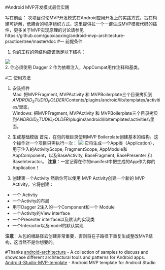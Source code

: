 #Android MVP开发模式最佳实践

写在前面：
    次项目讨论MVP开发模式在Android应用开发上的实践方式，旨在构建可拆解，低耦合的程序组织方式。这里提供拉一个一键生成MVP模板代码的插件，更多关于MVP实现原理的讨论请参见https://github.com/guoxiaoxing/android-mvp-architecture-practice/tree/master/doc
#一 前提条件
1. 你的工程的包结构应该满足以下结构：

![](https://github.com/guoxiaoxing/android-mvp-architecture-practice/blob/master/image/mvp_package_structure.png)  
2. 你必须使用 Dagger 2 作为依赖注入，AppCompat用作注释和基类。

#二 使用方法
1. 安装插件  
Mac:
把MVPFragment, MVPActivity 和 MVPBoilerplate三个目录拷贝到$ANDROID_STUDIO_FOLDER$/Contents/plugins/android/lib/templates/activities/里面。  
Windows:
把MVPFragment, MVPActivity 和 MVPBoilerplate三个目录拷贝到$ANDROID_STUDIO_FOLDER$\plugins\android\lib\templates\activities\里面。

2. 生成基础模版
首先，在包的根目录使用MVP Boilerplate创建基本的结构。这个操作对一个项目只需执行一次：
![](https://github.com/guoxiaoxing/android-mvp-architecture-practice/blob/master/image/create_boilerplate.png)
它将生成一个App类（Application），用于注入的ActivityScope, FragmentScope, AppModule和AppComponent，以及BaseActivity, BaseFragment, BasePresenter 和BaseInteractor。 
**注意**：一定记得在你的manifest中把生成的App作为你的Application！

3. 创建第一个Activity
然后你可以使用 MVP Activity创建一个新的 MVP Activity，它将创建：

- 一个 Activity
- 一个Activity的布局
- 用于Dagger 2注入的一个Component和一个 Module 
- 一个Activity的View  interface
- 一个Presenter interface以及默认的实现类
- 一个Interactor以及model的默认实现

**注意**：从包的根路径去创建非常重要，否则将在子路径下重复生成整改MVP结构，这当然不是你想要的。

#Thanks
[android-architecture](https://github.com/googlesamples/android-architecture) - A collection of samples to discuss and showcase different architectural tools and patterns for Android apps.  
[Android-Studio-MVP-template](https://github.com/benoitletondor/Android-Studio-MVP-template) - Android MVP template for Android Studio
